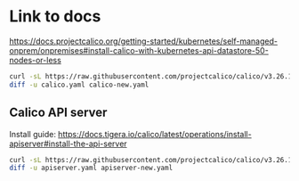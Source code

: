 # Link to docs

https://docs.projectcalico.org/getting-started/kubernetes/self-managed-onprem/onpremises#install-calico-with-kubernetes-api-datastore-50-nodes-or-less

```sh
curl -sL https://raw.githubusercontent.com/projectcalico/calico/v3.26.1/manifests/calico.yaml -o calico-new.yaml
diff -u calico.yaml calico-new.yaml
```

## Calico API server

Install guide: https://docs.tigera.io/calico/latest/operations/install-apiserver#install-the-api-server

```sh
curl -sL https://raw.githubusercontent.com/projectcalico/calico/v3.26.1/manifests/apiserver.yaml -o apiserver-new.yaml
diff -u apiserver.yaml apiserver-new.yaml
```
